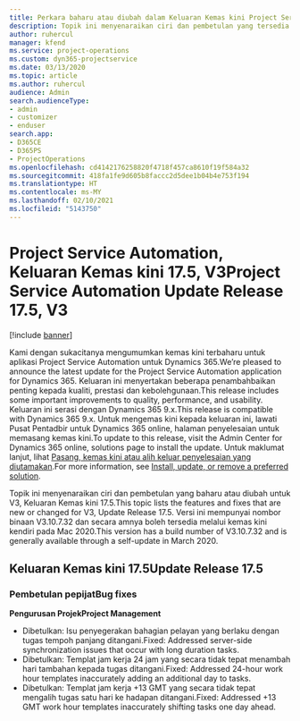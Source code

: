 ```yaml
---
title: Perkara baharu atau diubah dalam Keluaran Kemas kini Project Service Automation 17.5, Hotfix, V3
description: Topik ini menyenaraikan ciri dan pembetulan yang tersedia dalam Keluaran Kemas kini Project Service Automation17.5, V3.
author: ruhercul
manager: kfend
ms.service: project-operations
ms.custom: dyn365-projectservice
ms.date: 03/13/2020
ms.topic: article
ms.author: ruhercul
audience: Admin
search.audienceType:
- admin
- customizer
- enduser
search.app:
- D365CE
- D365PS
- ProjectOperations
ms.openlocfilehash: cd4142176258820f4718f457ca8610f19f584a32
ms.sourcegitcommit: 418fa1fe9d605b8faccc2d5dee1b04b4e753f194
ms.translationtype: HT
ms.contentlocale: ms-MY
ms.lasthandoff: 02/10/2021
ms.locfileid: "5143750"
---
```

# <a name="project-service-automation-update-release-175-v3"></a><span data-ttu-id="287a4-103">Project Service Automation, Keluaran Kemas kini 17.5, V3</span><span class="sxs-lookup"><span data-stu-id="287a4-103">Project Service Automation Update Release 17.5, V3</span></span>

[!include [banner](../includes/psa-now-project-operations.md)]

<span data-ttu-id="287a4-104">Kami dengan sukacitanya mengumumkan kemas kini terbaharu untuk aplikasi Project Service Automation untuk Dynamics 365.</span><span class="sxs-lookup"><span data-stu-id="287a4-104">We’re pleased to announce the latest update for the Project Service Automation application for Dynamics 365.</span></span> <span data-ttu-id="287a4-105">Keluaran ini menyertakan beberapa penambahbaikan penting kepada kualiti, prestasi dan kebolehgunaan.</span><span class="sxs-lookup"><span data-stu-id="287a4-105">This release includes some important improvements to quality, performance, and usability.</span></span>  <span data-ttu-id="287a4-106">Keluaran ini serasi dengan Dynamics 365 9.x.</span><span class="sxs-lookup"><span data-stu-id="287a4-106">This release is compatible with Dynamics 365 9.x.</span></span> <span data-ttu-id="287a4-107">Untuk mengemas kini kepada keluaran ini, lawati Pusat Pentadbir untuk Dynamics 365 online, halaman penyelesaian untuk memasang kemas kini.</span><span class="sxs-lookup"><span data-stu-id="287a4-107">To update to this release, visit the Admin Center for Dynamics 365 online, solutions page to install the update.</span></span> <span data-ttu-id="287a4-108">Untuk maklumat lanjut, lihat [Pasang, kemas kini atau alih keluar penyelesaian yang diutamakan](https://docs.microsoft.com/power-platform/admin/install-remove-preferred-solution).</span><span class="sxs-lookup"><span data-stu-id="287a4-108">For more information, see [Install, update, or remove a preferred solution](https://docs.microsoft.com/power-platform/admin/install-remove-preferred-solution).</span></span>

<span data-ttu-id="287a4-109">Topik ini menyenaraikan ciri dan pembetulan yang baharu atau diubah untuk V3, Keluaran Kemas kini 17.5.</span><span class="sxs-lookup"><span data-stu-id="287a4-109">This topic lists the features and fixes that are new or changed for V3, Update Release 17.5.</span></span> <span data-ttu-id="287a4-110">Versi ini mempunyai nombor binaan V3.10.7.32 dan secara amnya boleh tersedia melalui kemas kini kendiri pada Mac 2020.</span><span class="sxs-lookup"><span data-stu-id="287a4-110">This version has a build number of V3.10.7.32 and is generally available through a self-update in March 2020.</span></span>


## <a name="update-release-175"></a><span data-ttu-id="287a4-111">Keluaran Kemas kini 17.5</span><span class="sxs-lookup"><span data-stu-id="287a4-111">Update Release 17.5</span></span>

### <a name="bug-fixes"></a><span data-ttu-id="287a4-112">Pembetulan pepijat</span><span class="sxs-lookup"><span data-stu-id="287a4-112">Bug fixes</span></span>


<span data-ttu-id="287a4-113">**Pengurusan Projek**</span><span class="sxs-lookup"><span data-stu-id="287a4-113">**Project Management**</span></span>

- <span data-ttu-id="287a4-114">Dibetulkan: Isu penyegerakan bahagian pelayan yang berlaku dengan tugas tempoh panjang ditangani.</span><span class="sxs-lookup"><span data-stu-id="287a4-114">Fixed: Addressed server-side synchronization issues that occur with long duration tasks.</span></span>
- <span data-ttu-id="287a4-115">Dibetulkan: Templat jam kerja 24 jam yang secara tidak tepat menambah hari tambahan kepada tugas ditangani.</span><span class="sxs-lookup"><span data-stu-id="287a4-115">Fixed: Addressed 24-hour work hour templates inaccurately adding an additional day to tasks.</span></span>
- <span data-ttu-id="287a4-116">Dibetulkan: Templat jam kerja +13 GMT yang secara tidak tepat mengalih tugas satu hari ke hadapan ditangani.</span><span class="sxs-lookup"><span data-stu-id="287a4-116">Fixed: Addressed +13 GMT work hour templates inaccurately shifting tasks one day ahead.</span></span>

